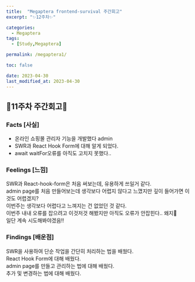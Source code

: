 ```yaml
---
title:  "Megaptera frontend-survival 주간회고"
excerpt: "✨12주차✨"

categories:
  - Megaptera
tags:
  - [Study,Megaptera]

permalink: /megaptera1/

toc: false

date: 2023-04-30
last_modified_at: 2023-04-30
---
```

## 💫11주차 주간회고💫

### Facts [사실]
- 온라인 쇼핑몰 관리자 기능을 개발했다 admin
- SWR과 React Hook Form에 대해 알게 되었다.
- await waitFor오류를 아직도 고치지 못했다..

### Feelings [느낌]
SWR과 React-hook-form은 처음 써보는데, 유용하게 쓰일거 같다.\
admin page를 처음 만들어보는데 생각보다 어렵지 않다고 느꼈지만 깊이 들어가면 이것도 어렵겠지?\
이번주는 생각보다 어렵다고 느껴지는 건 없었던 것 같다.\
이번주 내내 오류를 잡으려고 이것저것 해봤지만 아직도 오류가 안잡힌다.. 왜지🥲\
일단 계속 시도해봐야겠음!!

### Findings [배운점]
SWR을 사용하여 단순 작업을 간단히 처리하는 법을 배웠다.\
React Hook Form에 대해 배웠다.\
admin page를 만들고 관리하는 법에 대해 배웠다.\
추가 및 변경하는 법에 대해 배웠다.
